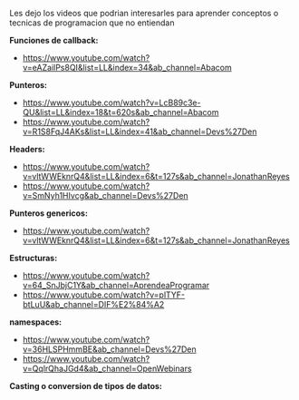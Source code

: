 Les dejo los videos que podrian interesarles para aprender conceptos o tecnicas de programacion que no entiendan 

**Funciones de callback:**

- https://www.youtube.com/watch?v=eAZailPs8QI&list=LL&index=34&ab_channel=Abacom

**Punteros:**

- https://www.youtube.com/watch?v=LcB89c3e-QU&list=LL&index=18&t=620s&ab_channel=Abacom
- https://www.youtube.com/watch?v=R1S8FqJ4AKs&list=LL&index=41&ab_channel=Devs%27Den

**Headers:**

- https://www.youtube.com/watch?v=vltWWEknrQ4&list=LL&index=6&t=127s&ab_channel=JonathanReyes
- https://www.youtube.com/watch?v=SmNyh1HIvcg&ab_channel=Devs%27Den

**Punteros genericos:** 

- https://www.youtube.com/watch?v=vltWWEknrQ4&list=LL&index=6&t=127s&ab_channel=JonathanReyes

**Estructuras:**

- https://www.youtube.com/watch?v=64_SnJbjC1Y&ab_channel=AprendeaProgramar
- https://www.youtube.com/watch?v=plTYF-btLuU&ab_channel=DIF%E2%84%A2

**namespaces:**

- https://www.youtube.com/watch?v=36HLSPHmmBE&ab_channel=Devs%27Den
- https://www.youtube.com/watch?v=QqlrQhaJGd4&ab_channel=OpenWebinars

**Casting o conversion de tipos de datos:**



